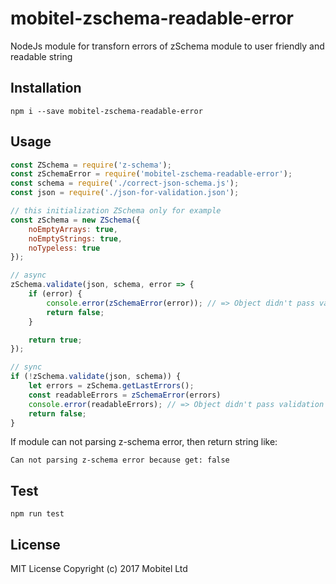 # mobitel-zschema-readable-error
NodeJs module for transforn errors of zSchema module to user friendly and readable string

## Installation
```
npm i --save mobitel-zschema-readable-error
```

## Usage

```javascript
const ZSchema = require('z-schema');
const zSchemaError = require('mobitel-zschema-readable-error');
const schema = require('./correct-json-schema.js');
const json = require('./json-for-validation.json');

// this initialization ZSchema only for example
const zSchema = new ZSchema({
    noEmptyArrays: true,
    noEmptyStrings: true,
    noTypeless: true
});

// async
zSchema.validate(json, schema, error => {
    if (error) {
        console.error(zSchemaError(error)); // => Object didn't pass validation for format hostname: http://some.site in schema 'test' in property 'propStringFormat'
        return false;
    }

    return true;
});

// sync
if (!zSchema.validate(json, schema)) {
    let errors = zSchema.getLastErrors();
    const readableErrors = zSchemaError(errors)
    console.error(readableErrors); // => Object didn't pass validation for format hostname: http://some.site in schema 'test' in property 'propStringFormat'; Expected type array but found type boolean in schema 'test' in property 'propArray'
    return false;
}
```

If module can not parsing z-schema error, then return string like:

    Can not parsing z-schema error because get: false

## Test

    npm run test

## License
MIT License
Copyright (c) 2017 Mobitel Ltd

